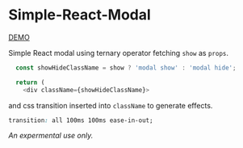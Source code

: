 # Simple-React-Modal

[DEMO](https://aprather51.github.io/simple-react-modal)

Simple React modal using ternary operator fetching `show` as `props`.

```js
  const showHideClassName = show ? 'modal show' : 'modal hide';

  return (
    <div className={showHideClassName}>
```
and css transition inserted into `className` to generate effects.
```css
transition: all 100ms 100ms ease-in-out;
```
_An expermental use only._

